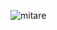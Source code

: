 ![mitare](https://github.com/adrianee036/Calculadora/assets/123125025/2d5ecc4e-1c27-48ca-8db2-1002a8b2da8a)
